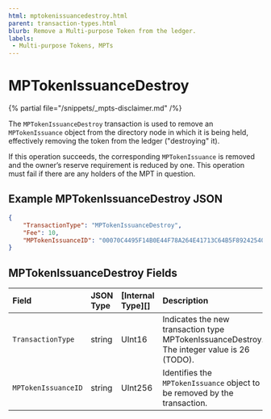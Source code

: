 ```yaml
---
html: mptokenissuancedestroy.html
parent: transaction-types.html
blurb: Remove a Multi-purpose Token from the ledger.
labels:
 - Multi-purpose Tokens, MPTs
---
```

# MPTokenIssuanceDestroy

{% partial file="/snippets/_mpts-disclaimer.md" /%}

The `MPTokenIssuanceDestroy` transaction is used to remove an `MPTokenIssuance` object from the directory node in which it is being held, effectively removing the token from the ledger ("destroying" it).

If this operation succeeds, the corresponding `MPTokenIssuance` is removed and the owner’s reserve requirement is reduced by one. This operation must fail if there are any holders of the MPT in question.

## Example MPTokenIssuanceDestroy JSON

```json 
{
    "TransactionType": "MPTokenIssuanceDestroy",
    "Fee": 10,
    "MPTokenIssuanceID": "00070C4495F14B0E44F78A264E41713C64B5F89242540EE255534400000000000000"
}
```

## MPTokenIssuanceDestroy Fields

<!-- {% include '_snippets/tx-fields-intro.md' %} -->

| Field               | JSON Type           | [Internal Type][] | Description        |
|:--------------------|:--------------------|:------------------|:-------------------|
| `TransactionType`   | string              | UInt16            | Indicates the new transaction type MPTokenIssuanceDestroy. The integer value is 26 (TODO). |
| `MPTokenIssuanceID` | string              | UInt256           | Identifies the `MPTokenIssuance` object to be removed by the transaction. |
